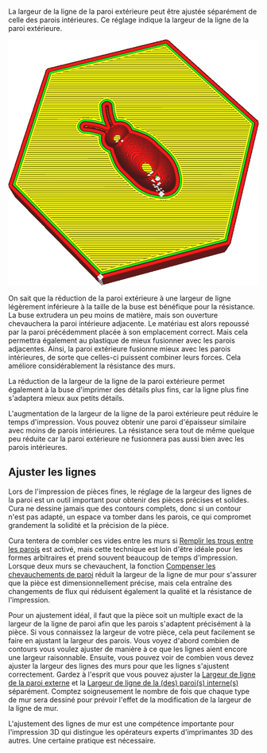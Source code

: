 La largeur de la ligne de la paroi extérieure peut être ajustée séparément de celle des parois intérieures. Ce réglage indique la largeur de la ligne de la paroi extérieure.

![Le contour de la paroi extérieure est beaucoup plus large que le reste](../../../articles/images/wall_line_width_0.png)

On sait que la réduction de la paroi extérieure à une largeur de ligne légèrement inférieure à la taille de la buse est bénéfique pour la résistance. La buse extrudera un peu moins de matière, mais son ouverture chevauchera la paroi intérieure adjacente. Le matériau est alors repoussé par la paroi précédemment placée à son emplacement correct. Mais cela permettra également au plastique de mieux fusionner avec les parois adjacentes. Ainsi, la paroi extérieure fusionne mieux avec les parois intérieures, de sorte que celles-ci puissent combiner leurs forces. Cela améliore considérablement la résistance des murs.

La réduction de la largeur de la ligne de la paroi extérieure permet également à la buse d'imprimer des détails plus fins, car la ligne plus fine s'adaptera mieux aux petits détails.

L'augmentation de la largeur de la ligne de la paroi extérieure peut réduire le temps d'impression. Vous pouvez obtenir une paroi d'épaisseur similaire avec moins de parois intérieures. La résistance sera tout de même quelque peu réduite car la paroi extérieure ne fusionnera pas aussi bien avec les parois intérieures.

Ajuster les lignes
----
Lors de l'impression de pièces fines, le réglage de la largeur des lignes de la paroi est un outil important pour obtenir des pièces précises et solides. Cura ne dessine jamais que des contours complets, donc si un contour n'est pas adapté, un espace va tomber dans les parois, ce qui compromet grandement la solidité et la précision de la pièce.

Cura tentera de combler ces vides entre les murs si [Remplir les trous entre les parois](../shell/fill_perimeter_gaps.md) est activé, mais cette technique est loin d'être idéale pour les formes arbitraires et prend souvent beaucoup de temps d'impression. Lorsque deux murs se chevauchent, la fonction [Compenser les chevauchements de paroi](../shell/travel_compensate_overlapping_walls_enabled.md) réduit la largeur de la ligne de mur pour s'assurer que la pièce est dimensionnellement précise, mais cela entraîne des changements de flux qui réduisent également la qualité et la résistance de l'impression.

Pour un ajustement idéal, il faut que la pièce soit un multiple exact de la largeur de la ligne de paroi afin que les parois s'adaptent précisément à la pièce. Si vous connaissez la largeur de votre pièce, cela peut facilement se faire en ajustant la largeur des parois. Vous voyez d'abord combien de contours vous voulez ajuster de manière à ce que les lignes aient encore une largeur raisonnable. Ensuite, vous pouvez voir de combien vous devez ajuster la largeur des lignes des murs pour que les lignes s'ajustent correctement. Gardez à l'esprit que vous pouvez ajuster la [Largeur de ligne de la paroi externe](./wall_line_width_0.md) et la [Largeur de ligne de la (des) paroi(s) interne(s)](./wall_line_width_x.md) séparément. Comptez soigneusement le nombre de fois que chaque type de mur sera dessiné pour prévoir l'effet de la modification de la largeur de la ligne de mur.

L'ajustement des lignes de mur est une compétence importante pour l'impression 3D qui distingue les opérateurs experts d'imprimantes 3D des autres. Une certaine pratique est nécessaire.
